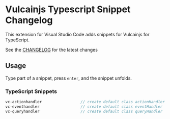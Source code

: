 # Vulcainjs Typescript Snippet Changelog

This extension for Visual Studio Code adds snippets for Vulcainjs for TypeScript.


See the [CHANGELOG](CHANGELOG.md) for the latest changes

## Usage
Type part of a snippet, press `enter`, and the snippet unfolds.

### TypeScript Snippets
```typescript
vc-actionhandler                 // create default class actionHandler
vc-eventhandler                  // create default class eventHandler
vc-queryhandler                  // create default class queryHandler
```